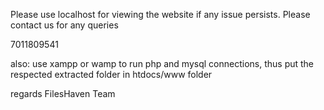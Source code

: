 Please use localhost for viewing the website if any issue persists. Please contact us for any queries

7011809541

also: use xampp or wamp to run php and mysql connections, thus put the respected extracted folder in htdocs/www folder

regards
FilesHaven Team
